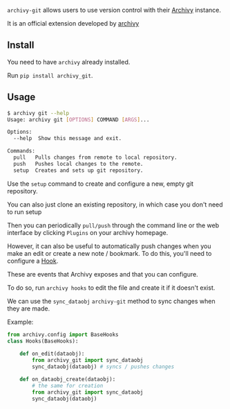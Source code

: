 `archivy-git` allows users to use version control with their [Archivy](https://archivy.github.io) instance.

It is an official extension developed by [archivy](https://github.com/archivy/)

## Install

You need to have `archivy` already installed.

Run `pip install archivy_git`.

## Usage

```bash
$ archivy git --help
Usage: archivy git [OPTIONS] COMMAND [ARGS]...

Options:
  --help  Show this message and exit.

Commands:
  pull   Pulls changes from remote to local repository.
  push   Pushes local changes to the remote.
  setup  Creates and sets up git repository.
```

Use the `setup` command to create and configure a new, empty git repository.

You can also just clone an existing repository, in which case you don't need to run setup

Then you can periodically `pull/push` through the command line or the web interface by clicking `Plugins` on your archivy homepage.

However, it can also be useful to automatically push changes when you make an edit or create a new note / bookmark. To do this, you'll need to configure a [Hook](https://archivy.github.io/reference/hooks).

These are events that Archivy exposes and that you can configure.

To do so, run `archivy hooks` to edit the file and create it if it doesn't exist.

We can use the `sync_dataobj` `archivy-git` method to sync changes when they are made.

Example:

```python
from archivy.config import BaseHooks
class Hooks(BaseHooks):
	
	def on_edit(dataobj):
		from archivy_git import sync_dataobj	
		sync_dataobj(dataobj) # syncs / pushes changes

	def on_dataobj_create(dataobj):
		# the same for creation
		from archivy_git import sync_dataobj	
		sync_dataobj(dataobj)
```
